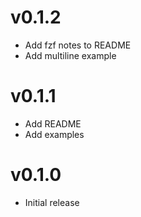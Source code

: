 # v0.1.2

- Add fzf notes to README
- Add multiline example

# v0.1.1

- Add README
- Add examples

# v0.1.0

- Initial release